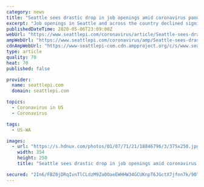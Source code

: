 ```yaml
---
category: news
title: "Seattle sees drastic drop in job openings amid coronavirus pandemic, report says"
excerpt: "Job openings in Seattle and across the country declined significantly in April as the region remained under a stay-at-home order that forced thousands of businesses to shut their doors."
publishedDateTime: 2020-05-06T23:09:00Z
webUrl: "https://www.seattlepi.com/coronavirus/article/Seattle-sees-drastic-drop-in-job-openings-amid-15251806.php"
ampWebUrl: "https://www.seattlepi.com/coronavirus/amp/Seattle-sees-drastic-drop-in-job-openings-amid-15251806.php"
cdnAmpWebUrl: "https://www-seattlepi-com.cdn.ampproject.org/c/s/www.seattlepi.com/coronavirus/amp/Seattle-sees-drastic-drop-in-job-openings-amid-15251806.php"
type: article
quality: 70
heat: 70
published: false

provider:
  name: seattlepi.com
  domain: seattlepi.com

topics:
  - Coronavirus in US
  - Coronavirus

tags:
  - US-WA

images:
  - url: "https://s.hdnux.com/photos/01/07/71/21/18846796/3/375x250.jpg"
    width: 354
    height: 250
    title: "Seattle sees drastic drop in job openings amid coronavirus pandemic, report says"

secured: "2In6/FBZ0jDRqIvnTlCLdzM9Za0OaeEWHHW34GCUKnpT6JGctX7jfnn7k/90TlbdyY7aX8lz98ugqAQX/cg9qlC3Ylv/paLhtWKkoxc+7mGzsqoO96+UA9iBGRMbnXJmTxnt619vr5BAfMpv1WaJeMLZO+uvwzuEOQ6eP2iwFgG5BPN+B24WhZBc/Jq4yin5jXGf8//LcSGtnGk751UGkhfpi+J3PlVAbuNL6Cu3MS8WN2Ymzsj/4lMCak+tx9RjLXMI9UqBwm9umXP+K0siAL6ztKkx5jProlEV83hG7u/04040qC9FwD7tRnVzhmVxo2hRNOetVLcWTRsJwO5kZTthaOBoBhrAPHde2PW59MfkcbL/2puQKkedvaAqfYjrmwcfB4mX1wK108qZpSWNa8S/lHlnphELOaNghHcO9kdbnqFaajRsugmAs6c7ZoQKmL2frynz/nDvED083yaW0z4f22mNt0128ZxTFoOUigA=;5bdtKTrA/vVntElvTpj5CQ=="
---
```


